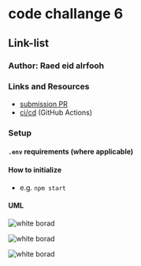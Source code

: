 # code challange 6

## Link-list

### Author: Raed eid alrfooh

### Links and Resources

- [submission PR](https://github.com/raed-401-advanced-javascript/data-structures-and-algorithms/pull/5)
- [ci/cd](https://github.com/raed-401-advanced-javascript/data-structures-and-algorithms/pull/5/checks?check_run_id=420877581) (GitHub Actions)

### Setup

#### `.env` requirements (where applicable)


#### How to initialize

- e.g. `npm start`


#### UML

![white borad](/assets/)

![white borad](/assets/)

![white borad](/assets/)